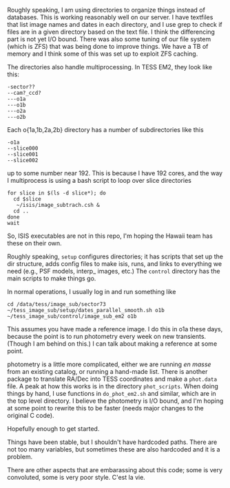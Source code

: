 Roughly speaking, I am using directories to organize things instead of databases. This is working reasonably well on our server. I have textfiles that list image names and dates in each directory, and I use grep to check if files are in a given directory based on the text file. I think the differencing part is not yet I/O bound. There was also some tuning of our file system (which is ZFS) that was being done to improve things. We have a TB of memory and I think some of this was set up to exploit ZFS caching.

The directories also handle multiprocessing.  In TESS EM2, they look like this:

```
-sector??
--cam?_ccd?
---o1a
---o1b
---o2a
---o2b
```

Each o{1a,1b,2a,2b} directory has a number of subdirectories like this
```
-o1a
--slice000
--slice001
--slice002
```

up to some number near 192. This is because I have 192 cores, and the way I multiprocess is using a bash script to loop over slice directories 

```
for slice in $(ls -d slice*); do
  cd $slice
   ~/isis/image_subtrach.csh &
  cd ..
done
wait
```

So, ISIS executables are not in this repo, I'm hoping the Hawaii team has these on their own.

Roughly speaking, `setup` configures directories; it has scripts that set up the dir structure, adds config files to make isis, runs, and links to everything we need (e.g., PSF models, interp_ images, etc.) The `control` directory has the main scripts to make things go.

In normal operations, I usually log in and run something like
```
cd /data/tess/image_sub/sector73
~/tess_image_sub/setup/dates_parallel_smooth.sh o1b
~/tess_image_sub/control/image_sub_em2 o1b
```
This assumes you have made a reference image. I do this in o1a these days, because the point is to run photometry every week on new transients. (Though I am behind on this.)  I can talk about making a reference at some point.

photometry is a little more complicated, either we are running *en masse* from an existing catalog, or running a hand-made list. There is another package to translate RA/Dec into TESS coordinates and make a `phot.data` file. A peak at how this works is in the directory `phot_scripts`. When doing things by hand, I use functions in `do_phot_em2.sh` and similar, which are in the top level directory. I believe the photometry is I/O bound, and I'm hoping at some point to rewrite this to be faster (needs major changes to the original C code).

Hopefully enough to get started.

Things have been stable, but I shouldn't have hardcoded paths. There are not too many variables, but sometimes these are also hardcoded and it is a problem.

There are other aspects that are embarassing about this code; some is very convoluted, some is very poor style. C'est la vie.
